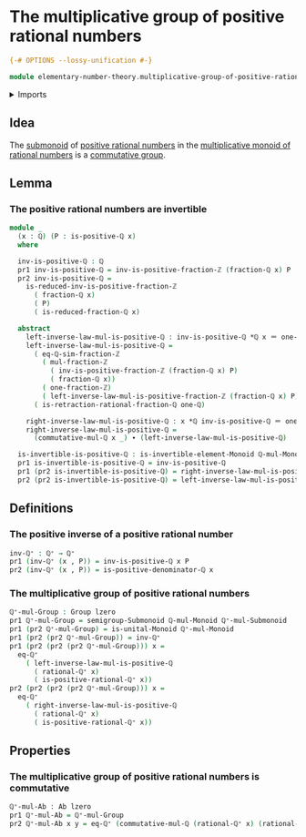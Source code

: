# The multiplicative group of positive rational numbers

```agda
{-# OPTIONS --lossy-unification #-}

module elementary-number-theory.multiplicative-group-of-positive-rational-numbers where
```

<details><summary>Imports</summary>

```agda
open import elementary-number-theory.integer-fractions
open import elementary-number-theory.multiplication-integer-fractions
open import elementary-number-theory.multiplication-rational-numbers
open import elementary-number-theory.multiplicative-inverses-positive-integer-fractions
open import elementary-number-theory.multiplicative-monoid-of-rational-numbers
open import elementary-number-theory.positive-rational-numbers
open import elementary-number-theory.rational-numbers

open import foundation.cartesian-product-types
open import foundation.dependent-pair-types
open import foundation.identity-types
open import foundation.universe-levels

open import group-theory.abelian-groups
open import group-theory.groups
open import group-theory.invertible-elements-monoids
open import group-theory.monoids
open import group-theory.submonoids
```

</details>

## Idea

The [submonoid](group-theory.submonoids.md) of
[positive rational numbers](elementary-number-theory.positive-rational-numbers.md)
in the
[multiplicative monoid of rational numbers](elementary-number-theory.multiplicative-monoid-of-rational-numbers.md)
is a [commutative group](group-theory.abelian-groups.md).

## Lemma

### The positive rational numbers are invertible

```agda
module _
  (x : ℚ) (P : is-positive-ℚ x)
  where

  inv-is-positive-ℚ : ℚ
  pr1 inv-is-positive-ℚ = inv-is-positive-fraction-ℤ (fraction-ℚ x) P
  pr2 inv-is-positive-ℚ =
    is-reduced-inv-is-positive-fraction-ℤ
      ( fraction-ℚ x)
      ( P)
      ( is-reduced-fraction-ℚ x)

  abstract
    left-inverse-law-mul-is-positive-ℚ : inv-is-positive-ℚ *ℚ x ＝ one-ℚ
    left-inverse-law-mul-is-positive-ℚ =
      ( eq-ℚ-sim-fraction-ℤ
        ( mul-fraction-ℤ
          ( inv-is-positive-fraction-ℤ (fraction-ℚ x) P)
          ( fraction-ℚ x))
        ( one-fraction-ℤ)
        ( left-inverse-law-mul-is-positive-fraction-ℤ (fraction-ℚ x) P)) ∙
      ( is-retraction-rational-fraction-ℚ one-ℚ)

    right-inverse-law-mul-is-positive-ℚ : x *ℚ inv-is-positive-ℚ ＝ one-ℚ
    right-inverse-law-mul-is-positive-ℚ =
      (commutative-mul-ℚ x _) ∙ (left-inverse-law-mul-is-positive-ℚ)

  is-invertible-is-positive-ℚ : is-invertible-element-Monoid ℚ-mul-Monoid x
  pr1 is-invertible-is-positive-ℚ = inv-is-positive-ℚ
  pr1 (pr2 is-invertible-is-positive-ℚ) = right-inverse-law-mul-is-positive-ℚ
  pr2 (pr2 is-invertible-is-positive-ℚ) = left-inverse-law-mul-is-positive-ℚ
```

## Definitions

### The positive inverse of a positive rational number

```agda
inv-ℚ⁺ : ℚ⁺ → ℚ⁺
pr1 (inv-ℚ⁺ (x , P)) = inv-is-positive-ℚ x P
pr2 (inv-ℚ⁺ (x , P)) = is-positive-denominator-ℚ x
```

### The multiplicative group of positive rational numbers

```agda
ℚ⁺-mul-Group : Group lzero
pr1 ℚ⁺-mul-Group = semigroup-Submonoid ℚ-mul-Monoid ℚ⁺-mul-Submonoid
pr1 (pr2 ℚ⁺-mul-Group) = is-unital-Monoid ℚ⁺-mul-Monoid
pr1 (pr2 (pr2 ℚ⁺-mul-Group)) = inv-ℚ⁺
pr1 (pr2 (pr2 (pr2 ℚ⁺-mul-Group))) x =
  eq-ℚ⁺
    ( left-inverse-law-mul-is-positive-ℚ
      ( rational-ℚ⁺ x)
      ( is-positive-rational-ℚ⁺ x))
pr2 (pr2 (pr2 (pr2 ℚ⁺-mul-Group))) x =
  eq-ℚ⁺
    ( right-inverse-law-mul-is-positive-ℚ
      ( rational-ℚ⁺ x)
      ( is-positive-rational-ℚ⁺ x))
```

## Properties

### The multiplicative group of positive rational numbers is commutative

```agda
ℚ⁺-mul-Ab : Ab lzero
pr1 ℚ⁺-mul-Ab = ℚ⁺-mul-Group
pr2 ℚ⁺-mul-Ab x y = eq-ℚ⁺ (commutative-mul-ℚ (rational-ℚ⁺ x) (rational-ℚ⁺ y))
```
